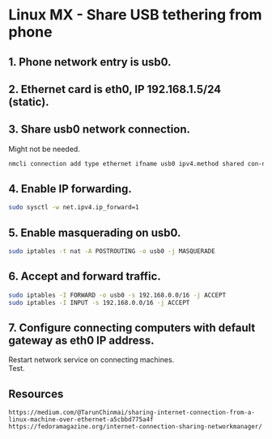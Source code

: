 # Linux MX - Share USB tethering from phone

## 1. Phone network entry is usb0.

## 2. Ethernet card is eth0, IP 192.168.1.5/24 (static).

## 3. Share usb0 network connection.

Might not be needed.
```bash
nmcli connection add type ethernet ifname usb0 ipv4.method shared con-name local
```
## 4. Enable IP forwarding.
```bash
sudo sysctl -w net.ipv4.ip_forward=1
```
## 5. Enable masquerading on usb0.

```bash
sudo iptables -t nat -A POSTROUTING -o usb0 -j MASQUERADE
```
## 6. Accept and forward traffic.

```bash
sudo iptables -I FORWARD -o usb0 -s 192.168.0.0/16 -j ACCEPT
sudo iptables -I INPUT -s 192.168.0.0/16 -j ACCEPT
```
## 7. Configure connecting computers with default gateway as eth0 IP address.
Restart network service on connecting machines.  
Test.

## Resources
```
https://medium.com/@TarunChinmai/sharing-internet-connection-from-a-linux-machine-over-ethernet-a5cbbd775a4f
https://fedoramagazine.org/internet-connection-sharing-networkmanager/
```
